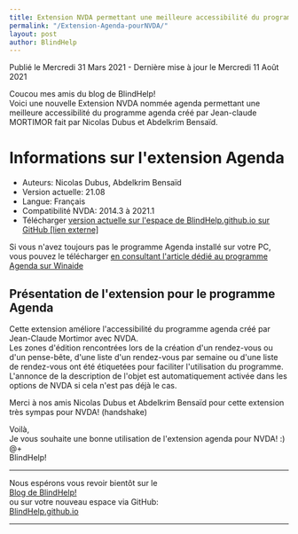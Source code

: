 ```yaml
---
title: Extension NVDA permettant une meilleure accessibilité du programme agenda créé par Jean-claude MORTIMOR
permalink: "/Extension-Agenda-pourNVDA/"
layout: post
author: BlindHelp
---
```


<footer>Publié le Mercredi 31 Mars 2021 - Dernière mise à jour le Mercredi 11 Août 2021</footer>


Coucou mes amis du blog de BlindHelp!    
Voici une nouvelle Extension NVDA nommée agenda permettant une meilleure accessibilité du programme agenda créé par Jean-claude MORTIMOR fait  par Nicolas Dubus et Abdelkrim Bensaïd.    

# Informations sur l'extension Agenda #

* Auteurs: Nicolas Dubus, Abdelkrim Bensaïd
* Version actuelle: 21.08
* Langue: Français
* Compatibilité NVDA: 2014.3 à 2021.1
* Télécharger [version actuelle sur l'espace de BlindHelp.github.io sur GitHub [lien externe]](https://blindhelp.github.io/agenda-21.08.nvda-addon)

Si vous n'avez toujours pas le programme Agenda installé sur votre PC, vous pouvez le télécharger [en consultant l'article dédié au programme Agenda sur Winaide](http://www.winaide.net/spip.php?article31)

## Présentation de l'extension pour le programme Agenda ##
Cette extension améliore l'accessibilité du programme agenda créé par Jean-Claude Mortimor avec NVDA.     
Les zones d'édition rencontrées lors de la création d'un rendez-vous ou d'un pense-bête, d'une liste d'un rendez-vous par semaine ou d'une liste de rendez-vous ont été étiquetées pour faciliter l'utilisation du programme.     
L'annonce de la description de l'objet est automatiquement activée dans les options de NVDA si cela n'est pas déjà le cas.     

Merci à nos amis Nicolas Dubus et Abdelkrim Bensaïd pour cette extension très sympas pour NVDA! (handshake)    

Voilà,    
Je vous souhaite une bonne utilisation de l'extension agenda pour NVDA! :)    
@+    
BlindHelp!    

---

Nous espérons vous revoir bientôt sur le      
[Blog de BlindHelp!](http://blindhelp.blogspot.fr/)                    
ou sur  votre nouveau espace via GitHub:                     
[BlindHelp.github.io](https://blindhelp.github.io)                    

---